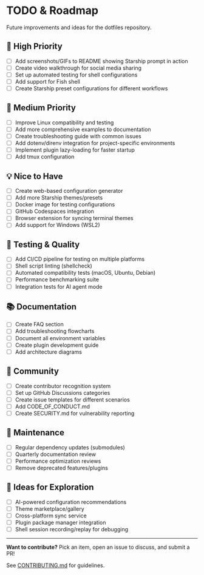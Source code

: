 # TODO & Roadmap

Future improvements and ideas for the dotfiles repository.

## 🚀 High Priority

- [ ] Add screenshots/GIFs to README showing Starship prompt in action
- [ ] Create video walkthrough for social media sharing
- [ ] Set up automated testing for shell configurations
- [ ] Add support for Fish shell
- [ ] Create Starship preset configurations for different workflows

## 🎯 Medium Priority

- [ ] Improve Linux compatibility and testing
- [ ] Add more comprehensive examples to documentation
- [ ] Create troubleshooting guide with common issues
- [ ] Add dotenv/direnv integration for project-specific environments
- [ ] Implement plugin lazy-loading for faster startup
- [ ] Add tmux configuration

## 💡 Nice to Have

- [ ] Create web-based configuration generator
- [ ] Add more Starship themes/presets
- [ ] Docker image for testing configurations
- [ ] GitHub Codespaces integration
- [ ] Browser extension for syncing terminal themes
- [ ] Add support for Windows (WSL2)

## 🧪 Testing & Quality

- [ ] Add CI/CD pipeline for testing on multiple platforms
- [ ] Shell script linting (shellcheck)
- [ ] Automated compatibility tests (macOS, Ubuntu, Debian)
- [ ] Performance benchmarking suite
- [ ] Integration tests for AI agent mode

## 📚 Documentation

- [ ] Create FAQ section
- [ ] Add troubleshooting flowcharts
- [ ] Document all environment variables
- [ ] Create plugin development guide
- [ ] Add architecture diagrams

## 🤝 Community

- [ ] Create contributor recognition system
- [ ] Set up GitHub Discussions categories
- [ ] Create issue templates for different scenarios
- [ ] Add CODE_OF_CONDUCT.md
- [ ] Create SECURITY.md for vulnerability reporting

## 🔧 Maintenance

- [ ] Regular dependency updates (submodules)
- [ ] Quarterly documentation review
- [ ] Performance optimization reviews
- [ ] Remove deprecated features/plugins

## 💭 Ideas for Exploration

- [ ] AI-powered configuration recommendations
- [ ] Theme marketplace/gallery
- [ ] Cross-platform sync service
- [ ] Plugin package manager integration
- [ ] Shell session recording/replay for debugging

---

**Want to contribute?** Pick an item, open an issue to discuss, and submit a PR!

See [CONTRIBUTING.md](./CONTRIBUTING.md) for guidelines.
